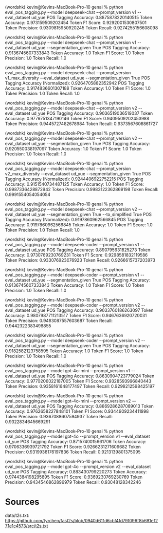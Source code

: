 (wordshk) kevin@Kevins-MacBook-Pro-10 genai % python eval_pos_tagging.py --model deepseek-chat --prompt_version v1 --eval_dataset ud_yue
POS Tagging Accuracy: 0.8875878220140515
Token Accuracy: 0.973159509202454
Token F1 Score: 0.9292001530807501
Token Precision: 0.9309815950920245
Token Recall: 0.9274255156608098

(wordshk) kevin@Kevins-MacBook-Pro-10 genai % python eval_pos_tagging.py --model deepseek-chat --prompt_version v1 --eval_dataset ud_yue --segmentation_given True
POS Tagging Accuracy: 0.9136745607333843
Token Accuracy: 1.0
Token F1 Score: 1.0
Token Precision: 1.0
Token Recall: 1.0

(wordshk) kevin@Kevins-MacBook-Pro-10 genai % python eval_pos_tagging.py --model deepseek-chat --prompt_version v1_max_diversity --eval_dataset ud_yue --segmentation_given True
POS Tagging Accuracy (Normalized): 0.9264705882352942
POS Tagging Accuracy: 0.9174836601307189
Token Accuracy: 1.0
Token F1 Score: 1.0
Token Precision: 1.0
Token Recall: 1.0

(wordshk) kevin@Kevins-MacBook-Pro-10 genai % python eval_pos_tagging.py --model deepseek-chat --prompt_version v2 --eval_dataset ud_yue
POS Tagging Accuracy: 0.9036519036519037
Token Accuracy: 0.9776751347190146
Token F1 Score: 0.9409509202453988
Token Precision: 0.9445727482678984
Token Recall: 0.9373567608861727

(wordshk) kevin@Kevins-MacBook-Pro-10 genai % python eval_pos_tagging.py --model deepseek-chat --prompt_version v2 --eval_dataset ud_yue --segmentation_given True
POS Tagging Accuracy: 0.920550038197097
Token Accuracy: 1.0
Token F1 Score: 1.0
Token Precision: 1.0
Token Recall: 1.0

(wordshk) kevin@Kevins-MacBook-Pro-10 genai % python eval_pos_tagging.py --model deepseek-chat --prompt_version v2_max_diversity --eval_dataset ud_yue --segmentation_given True
POS Tagging Accuracy (Normalized): 0.9244406922752215
POS Tagging Accuracy: 0.9151540734487125
Token Accuracy: 1.0
Token F1 Score: 0.9987336428872942
Token Precision: 0.9983122362869198
Token Recall: 0.9991554054054054

(wordshk) kevin@Kevins-MacBook-Pro-10 genai % python eval_pos_tagging.py --model deepseek-chat --prompt_version v2 --eval_dataset ud_yue --segmentation_given True --to_simplified True
POS Tagging Accuracy (Normalized): 0.9197860962566845
POS Tagging Accuracy: 0.9197860962566845
Token Accuracy: 1.0
Token F1 Score: 1.0
Token Precision: 1.0
Token Recall: 1.0

(wordshk) kevin@Kevins-MacBook-Pro-10 genai % python eval_pos_tagging.py --model deepseek-coder --prompt_version v1 --eval_dataset ud_yue
POS Tagging Accuracy: 0.890795631825273
Token Accuracy: 0.9730769230769231
Token F1 Score: 0.9298581832119586
Token Precision: 0.933076923076923
Token Recall: 0.9266615737203973

(wordshk) kevin@Kevins-MacBook-Pro-10 genai % python eval_pos_tagging.py --model deepseek-coder --prompt_version v1 --eval_dataset ud_yue --segmentation_given True
POS Tagging Accuracy: 0.9136745607333843
Token Accuracy: 1.0
Token F1 Score: 1.0
Token Precision: 1.0
Token Recall: 1.0

(wordshk) kevin@Kevins-MacBook-Pro-10 genai % python eval_pos_tagging.py --model deepseek-coder --prompt_version v2 --eval_dataset ud_yue
POS Tagging Accuracy: 0.9033760186263097
Token Accuracy: 0.9807987711213517
Token F1 Score: 0.9467636920720031
Token Precision: 0.9493087557603687
Token Recall: 0.9442322383498855

(wordshk) kevin@Kevins-MacBook-Pro-10 genai % python eval_pos_tagging.py --model deepseek-coder --prompt_version v2 --eval_dataset ud_yue --segmentation_given True
POS Tagging Accuracy: 0.9182582123758595
Token Accuracy: 1.0
Token F1 Score: 1.0
Token Precision: 1.0
Token Recall: 1.0

(wordshk) kevin@Kevins-MacBook-Pro-10 genai % python eval_pos_tagging.py --model gpt-4o-mini --prompt_version v1 --eval_dataset ud_yue
POS Tagging Accuracy: 0.8630904723779024
Token Accuracy: 0.9770206022187005
Token F1 Score: 0.9328593996840443
Token Precision: 0.9358161648177497
Token Recall: 0.9299212598425197

(wordshk) kevin@Kevins-MacBook-Pro-10 genai % python eval_pos_tagging.py --model gpt-4o-mini --prompt_version v2 --eval_dataset ud_yue
POS Tagging Accuracy: 0.8869286287089013
Token Accuracy: 0.9762658227848101
Token F1 Score: 0.9344909234411998
Token Precision: 0.9367088607594937
Token Recall: 0.9322834645669291

(wordshk) kevin@Kevins-MacBook-Pro-10 genai % python eval_pos_tagging.py --model gpt-4o --prompt_version v1 --eval_dataset ud_yue
POS Tagging Accuracy: 0.8715740015661706
Token Accuracy: 0.9706336939721792
Token F1 Score: 0.9266231271609682
Token Precision: 0.9319938176197836
Token Recall: 0.9213139801375095

(wordshk) kevin@Kevins-MacBook-Pro-10 genai % python eval_pos_tagging.py --model gpt-4o --prompt_version v2 --eval_dataset ud_yue
POS Tagging Accuracy: 0.883430799220273
Token Accuracy: 0.9744384198295895
Token F1 Score: 0.9369230769230769
Token Precision: 0.9434546862896979
Token Recall: 0.93048128342246


# Sources

data/t2s.txt: https://github.com/tyrchen/fast2s/blob/0940d611d6cbf4fd79f096f8b681ef271e1c4573/src/t2s.txt
